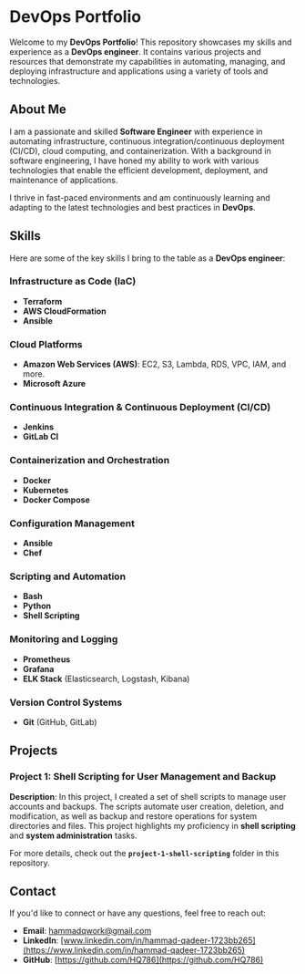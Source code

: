 # **DevOps Portfolio**

Welcome to my **DevOps Portfolio**! This repository showcases my skills and experience as a **DevOps engineer**. It contains various projects and resources that demonstrate my capabilities in automating, managing, and deploying infrastructure and applications using a variety of tools and technologies.

## **About Me**

I am a passionate and skilled **Software Engineer** with experience in automating infrastructure, continuous integration/continuous deployment (CI/CD), cloud computing, and containerization. With a background in software engineering, I have honed my ability to work with various technologies that enable the efficient development, deployment, and maintenance of applications.

I thrive in fast-paced environments and am continuously learning and adapting to the latest technologies and best practices in **DevOps**.

## **Skills**

Here are some of the key skills I bring to the table as a **DevOps engineer**:

### **Infrastructure as Code (IaC)**
- **Terraform**
- **AWS CloudFormation**
- **Ansible**

### **Cloud Platforms**
- **Amazon Web Services (AWS)**: EC2, S3, Lambda, RDS, VPC, IAM, and more.
- **Microsoft Azure**

### **Continuous Integration & Continuous Deployment (CI/CD)**
- **Jenkins**
- **GitLab CI**

### **Containerization and Orchestration**
- **Docker**
- **Kubernetes**
- **Docker Compose**

### **Configuration Management**
- **Ansible**
- **Chef**

### **Scripting and Automation**
- **Bash**
- **Python**
- **Shell Scripting**

### **Monitoring and Logging**
- **Prometheus**
- **Grafana**
- **ELK Stack** (Elasticsearch, Logstash, Kibana)

### **Version Control Systems**
- **Git** (GitHub, GitLab)

## **Projects**

### **Project 1: Shell Scripting for User Management and Backup**

**Description**: In this project, I created a set of shell scripts to manage user accounts and backups. The scripts automate user creation, deletion, and modification, as well as backup and restore operations for system directories and files. This project highlights my proficiency in **shell scripting** and **system administration** tasks.

For more details, check out the **`project-1-shell-scripting`** folder in this repository.

## **Contact**

If you'd like to connect or have any questions, feel free to reach out:

- **Email**: [hammadqwork@gmail.com](mailto:hammadqwork@gmail.com)
- **LinkedIn**: [www.linkedin.com/in/hammad-qadeer-1723bb265](https://www.linkedin.com/in/hammad-qadeer-1723bb265)
- **GitHub**: [https://github.com/HQ786](https://github.com/HQ786)
